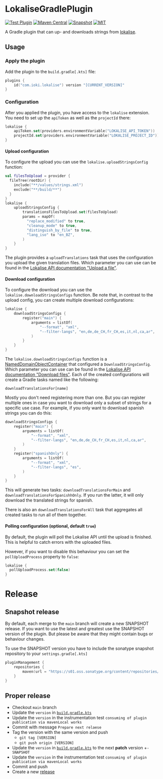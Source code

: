 # LokaliseGradlePlugin

[![Test Plugin](https://github.com/ioki-mobility/LokaliseGradlePlugin/actions/workflows/test-plugin.yml/badge.svg)](https://github.com/ioki-mobility/LokaliseGradlePlugin/actions/workflows/test-plugin.yml)
[![Maven Central](https://img.shields.io/maven-central/v/com.ioki.lokalise/lokalise-gradle-plugin?labelColor=%2324292E&color=%233246c8)](https://central.sonatype.com/namespace/com.ioki.lokalise)
[![Snapshot](https://img.shields.io/nexus/s/com.ioki.lokalise/lokalise-gradle-plugin?labelColor=%2324292E&color=%234f78ff&server=https://s01.oss.sonatype.org)](https://s01.oss.sonatype.org/content/repositories/snapshots/com/ioki/lokalise/)
[![MIT](https://img.shields.io/badge/license-MIT-blue.svg?labelColor=%2324292E&color=%23d11064)](https://github.com/ioki-mobility/LokaliseGradlePlugin/blob/main/LICENSE.md)

A Gradle plugin that can up- and downloads strings from [lokalise](https://lokalise.com).

## Usage

### Apply the plugin

Add the plugin to the `build.gradle[.kts]` file:

```kotlin
plugins {
    id("com.ioki.lokalise") version "[CURRENT_VERSION]"
}
```

### Configuration

After you applied the plugin, you have access to the `lokalise` extension.
You need to set up the `apiToken` as well as the `projectId` there:
```kotlin
lokalise {
    apiToken.set(providers.environmentVariable("LOKALISE_API_TOKEN"))
    projectId.set(providers.environmentVariable("LOKALISE_PROJECT_ID"))
}
```

#### Upload configuration

To configure the upload you can use the `lokalise.uploadStringsConfig` function:
```kotlin
val filesToUpload = provider {
  fileTree(rootDir) {
    include("**/values/strings.xml")
    exclude("**/build/**")
  }
}
lokalise {
    uploadStringsConfig {
        translationsFilesToUpload.set(filesToUpload)
        params = mapOf(
          "replace_modified" to true,
          "cleanup_mode" to true,
          "distinguish_by_file" to true,
          "lang_iso" to "en_BZ",
        )
    }    
}
```

The plugin provides a `uploadTranslations` task that uses the configuration you upload the given translation files.
Which parameter you can use can be found in the [Lokalise API documentation "Upload a file"](https://developers.lokalise.com/reference/upload-a-file).

#### Download configuration

To configure the download you can use the `lokalise.downloadStringsConfigs` function.
Be note that, in contrast to the upload config, you can create multiple download configurations:
```kotlin
lokalise {
    downloadStringsConfigs {
        register("main") {
            arguments = listOf(
                "--format", "xml",
                "--filter-langs", "en,de,de_CH,fr_CH,es,it,nl,ca,ar",
            )
        }
    }
}
```

The `lokalise.downloadStringsConfigs` function is a [NamedDomainObjectContainer](https://docs.gradle.org/8.1.1/javadoc/org/gradle/api/NamedDomainObjectContainer.html) that
configured a `DownloadStringsConfig`.
Which parameter you can use can be found in the [Lokalise API documentation "Download files"](https://developers.lokalise.com/reference/download-files).
Each of the created configurations will create a Gradle tasks named like the following:
```
downloadTranslationsFor[name]
```

Mostly you don't need registering more than one. 
But you can register multiple ones in case you want to download only a subset of strings for a specific use case. 
For example, if you only want to download spanish strings you can do this:

```kotlin
downloadStringsConfigs {
    register("main") {
        arguments = listOf(
            "--format", "xml",
            "--filter-langs", "en,de,de_CH,fr_CH,es,it,nl,ca,ar",
        )
    }
    register("spanishOnly") {
        arguments = listOf(
            "--format", "xml",
            "--filter-langs", "es",
        )
    }
}

```

This will generate two tasks: `downloadTranslationsForMain` and `downloadTranslationsForSpanishhOnly`.
If you run the latter, it will only download the translated strings for spanish.

There is also an `downloadTranslationsForAll` task that aggregates all created tasks to run all of them together.

#### Polling configuration (optional, default `true`)

By default, the plugin will poll the Lokalise API until the upload is finished.
This is helpful to catch errors with the uploaded files.

However, if you want to disable this behaviour you can set the `pollUploadProcess` property to `false`:
```kotlin
lokalise {
  pollUploadProcess.set(false)
}
```

# Release

## Snapshot release

By default, each merge to the `main` branch will create a new SNAPSHOT release.
If you want to use the latest and greatest use the SNAPSHOT version of the plugin.
But please be aware that they might contain bugs or behaviour changes.

To use the SNAPSHOT version you have to include the sonatype snapshot repository to your `settings.gradle[.kts]`
```kotlin
pluginManagement {
    repositories {
        maven(url = "https://s01.oss.sonatype.org/content/repositories/snapshots/")
    }
}
```

## Proper release

* Checkout `main` branch
* Update the `version` in [`build.gradle.kts`](build.gradle.kts)
* Update the `version` in the instrumentation test `consuming of plugin publication via mavenLocal works`
* Commit with message `Prepare next relaese`
* Tag the version with the same version and push
    * `git tag [VERSION]`
    * `git push origin [VERSION]`
* Update the `version` in [`build.gradle.kts`](build.gradle.kts) to the next **patch** version +`-SNAPSHOT`
* Update the `version` in the instrumentation test `consuming of plugin publication via mavenLocal works`
* Commit and push
* Create a new [release](https://github.com/ioki-mobility/LokaliseGradlePlugin/releases/new) 
